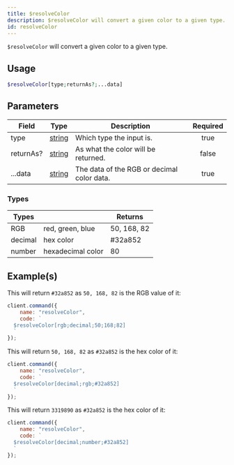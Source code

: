 ```yaml
---
title: $resolveColor
description: $resolveColor will convert a given color to a given type.
id: resolveColor
---
```


`$resolveColor` will convert a given color to a given type.

## Usage

```php
$resolveColor[type;returnAs?;...data]
```

## Parameters

| Field     | Type                                                                                              | Description                                | Required |
| --------- | ------------------------------------------------------------------------------------------------- | ------------------------------------------ | :------: |
| type      | [string](https://developer.mozilla.org/en-US/docs/Web/JavaScript/Reference/Global_Objects/String) | Which type the input is.                   |   true   |
| returnAs? | [string](https://developer.mozilla.org/en-US/docs/Web/JavaScript/Reference/Global_Objects/String) | As what the color will be returned.        |  false   |
| ...data   | [string](https://developer.mozilla.org/en-US/docs/Web/JavaScript/Reference/Global_Objects/String) | The data of the RGB or decimal color data. |   true   |

### Types

| Types   |                   | Returns     |
| ------- | ----------------- | ----------- |
| RGB     | red, green, blue  | 50, 168, 82 |
| decimal | hex color         | #32a852     |
| number  | hexadecimal color | 80          |

## Example(s)

This will return `#32a852` as `50, 168, 82` is the RGB value of it:

```javascript
client.command({
    name: "resolveColor",
    code: `
  $resolveColor[rgb;decimal;50;168;82]
  `
});
```

This will return `50, 168, 82` as `#32a852` is the hex color of it:

```javascript
client.command({
    name: "resolveColor",
    code: `
  $resolveColor[decimal;rgb;#32a852]
  `
});
```

This will return `3319890` as `#32a852` is the hex color of it:

```javascript
client.command({
    name: "resolveColor",
    code: `
  $resolveColor[decimal;number;#32a852]
  `
});
```
